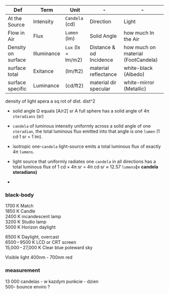 
 Def | Term | Unit | - |  - |
 --- | --- | --- | --- | - | 
 At the Source  | Intensity | `Candela` (cd) | Direction | Light
 Flow in Air | Flux | `Lumen` (lm) | Solid Angle | how much In the Air | 
 Density on surface | Illuminance | `Lux` (lx = lm/m2) | Distance & od Incidence | how much on material (FootCandela)
 surface total | Exitance | (lm/ft2) | material reflectance | white-black (Albedo)
 surface specific | Luminance | (cd/ft2) | material dir specular | white-mirror (Metallic)

density of light apera a sq rot of dist. dist^2

- solid angle Ω equals [A/r2] sr A full sphere has a solid angle of 4π `steradians` (sr)

- `candela` of luminous intensity uniformly across a solid angle of one `steradian`, the total luminous flux emitted into that angle is one `lumen` (1 cd·1 sr = 1 lm). 
-  isotropic one-`candela` light-source emits a total luminous flux of exactly 4π `lumens`.
- light source that uniformly radiates one `candela` in all directions has a total luminous flux of 1 cd × 4π sr = 4π cd⋅sr ≈ 12.57 `lumens`**(= candela steradians)**  
- 
### black-body 
 
1700 K	Match  
1850 K	Candle  
2400 K	incandescent lamp  
3200 K	Studio lamp  
5000 K	Horizon daylight   

6500 K	Daylight, overcast   
6500 – 9500 K	LCD or CRT screen  
15,000 – 27,000 K	Clear blue poleward sky  

Visible light 400nm - 700nm red
### measurement  



13 000 candelas - w kazdym punkcie - dzien  
500- bounce enviro ?
